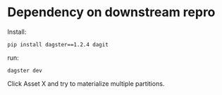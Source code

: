 # Dependency on downstream repro

Install:

    pip install dagster==1.2.4 dagit

run:

    dagster dev


Click Asset X and try to materialize multiple partitions.
